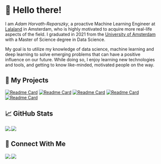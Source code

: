 # 🙌 Hello there!

I am _Adam Horvath-Reparszky_, a proactive Machine Learning Engineer at [Lalaland](https://lalaland.ai/) in Amsterdam, who is highly motivated to acquire more real-life aspects of the field. I graduated in 2021 from the [University of Amsterdam](https://www.uva.nl/) with a Master of Science degree in Data Science.

My goal is to utilize my knowledge of data science, machine learning and deep learning to solve emerging problems that can have a positive influence on our future. While doing so, I enjoy learning new technologies and tools, and getting to know like-minded, motivated people on the way.


## 🙏 My Projects

[![Readme Card](https://github-readme-stats.vercel.app/api/pin/?username=AdamHorvath12&repo=Data-Science-Master-Thesis&title_color=2bbc8a)](https://github.com/AdamHorvath12/DataScienceThesis)
[![Readme Card](https://github-readme-stats.vercel.app/api/pin/?username=AdamHorvath12&repo=ML_webapp_predict_hospitaliation&title_color=2bbc8a)](https://github.com/AdamHorvath12/ML_webapp_predict_hospitaliation)
[![Readme Card](https://github-readme-stats.vercel.app/api/pin/?username=AdamHorvath12&repo=Heart-Disease-Prediction&title_color=2bbc8a)](https://github.com/AdamHorvath12/Heart-Disease-Prediction)
[![Readme Card](https://github-readme-stats.vercel.app/api/pin/?username=AdamHorvath12&repo=Medical-Appointment-No-Shows&title_color=2bbc8a)](https://github.com/AdamHorvath12/Medical-Appointment-No-Shows)
[![Readme Card](https://github-readme-stats.vercel.app/api/pin/?username=AdamHorvath12&repo=Python-Projects&title_color=2bbc8a)](https://github.com/AdamHorvath12/Python-Projects)


## 📈 GitHub Stats

<a href="#">
  <img align="center" src="https://github-readme-stats.vercel.app/api?username=AdamHorvath12&count_private=true&show_icons=true&title_color=2bbc8a&icon_color=2bbc8a" />
</a>
<a href="#">
  <img align="center" src="https://github-readme-stats.vercel.app/api/top-langs/?username=AdamHorvath12&?&layout=compact&title_color=2bbc8a" />
</a>

## 📨 Connect With Me
<a href="https://www.linkedin.com/in/adam-horvath-reparszky/">
  <img align="center" src="https://img.shields.io/badge/LinkedIn-Say%20hi!-informational?style=flat&logo=LinkedIn&logoColor=white&color=2bbc8a" />
</a>
<a href="mailto:horvath.reparszky.a@gmail.com">
  <img align="center" src="https://img.shields.io/badge/Gmail-Say%20hi!-informational?style=flat&logo=Gmail&logoColor=white&color=2bbc8a" />
</a>